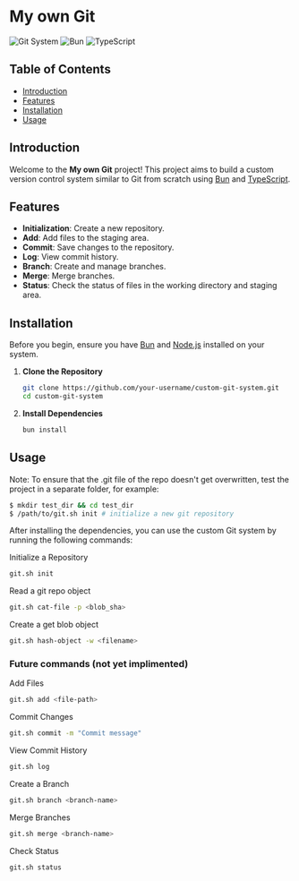 # My own Git

![Git System](https://img.shields.io/badge/Git-System-blue)
![Bun](https://img.shields.io/badge/Bun-v0.1.0-brightgreen)
![TypeScript](https://img.shields.io/badge/TypeScript-v4.0.0-blue)

## Table of Contents

- [Introduction](#introduction)
- [Features](#features)
- [Installation](#installation)
- [Usage](#usage)

## Introduction

Welcome to the **My own Git** project! This project aims to build a custom version control system similar to Git from scratch using [Bun](https://bun.sh) and [TypeScript](https://www.typescriptlang.org).

## Features

- **Initialization**: Create a new repository.
- **Add**: Add files to the staging area.
- **Commit**: Save changes to the repository.
- **Log**: View commit history.
- **Branch**: Create and manage branches.
- **Merge**: Merge branches.
- **Status**: Check the status of files in the working directory and staging area.

## Installation

Before you begin, ensure you have [Bun](https://bun.sh) and [Node.js](https://nodejs.org) installed on your system.

1.  **Clone the Repository**

    ```sh
    git clone https://github.com/your-username/custom-git-system.git
    cd custom-git-system
    ```

2.  **Install Dependencies**

    ```sh
    bun install
    ```

## Usage

Note: To ensure that the .git file of the repo doesn't get overwritten, test the project in a separate folder, for example:

```sh
$ mkdir test_dir && cd test_dir
$ /path/to/git.sh init # initialize a new git repository
```

After installing the dependencies, you can use the custom Git system by running the following commands:

Initialize a Repository

```sh
git.sh init
```

Read a git repo object

```sh
git.sh cat-file -p <blob_sha>
```

Create a get blob object

```sh
git.sh hash-object -w <filename>
```

### Future commands (not yet implimented)

Add Files

```sh
git.sh add <file-path>
```

Commit Changes

```sh
git.sh commit -m "Commit message"
```

View Commit History

```sh
git.sh log
```

Create a Branch

```sh
git.sh branch <branch-name>
```

Merge Branches

```sh
git.sh merge <branch-name>
```

Check Status

```sh
git.sh status
```
